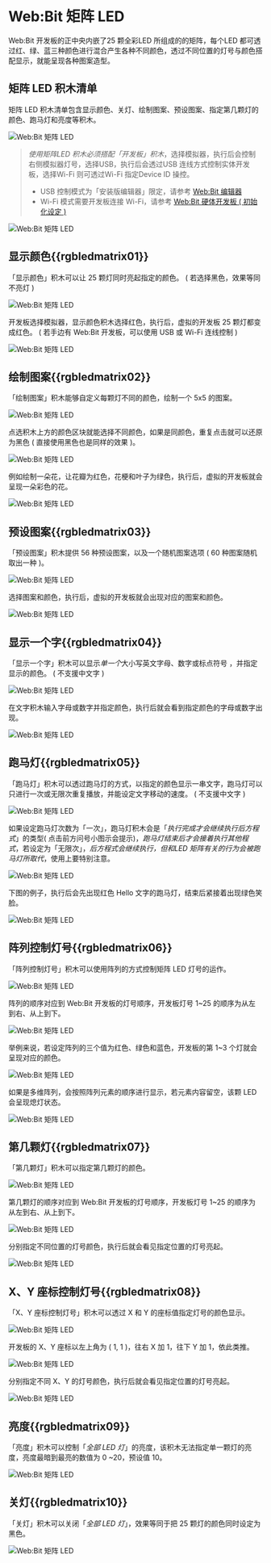 # Web:Bit 矩阵 LED

Web:Bit 开发板的正中央内嵌了25 颗全彩LED 所组成的的矩阵，每个LED 都可透过红、绿、蓝三种颜色进行混合产生各种不同颜色，透过不同位置的灯号与颜色搭配显示，就能呈现各种图案造型。

## 矩阵 LED 积木清单

矩阵 LED 积木清单包含显示颜色、关灯、绘制图案、预设图案、指定第几颗灯的颜色、跑马灯和亮度等积木。

![Web:Bit 矩阵 LED](../../../../media/zh-cn/education/board/rgbled-matrix-01.jpg)

> *使用矩阵LED 积木必须搭配「开发板」积木*，选择模拟器，执行后会控制右侧模拟器灯号，选择USB，执行后会透过USB 连线方式控制实体开发板，选择Wi-Fi 则可透过Wi-Fi 指定Device ID 操控。
> - USB 控制模式为「安装版编辑器」限定，请参考 [Web:Bit 编辑器](../index.html#software)
> - Wi-Fi 模式需要开发板连接 Wi-Fi，请参考 [Web:Bit 硬体开发板 ( 初始化设定 )](../info/setup.html)

![Web:Bit 矩阵 LED](../../../../media/zh-cn/education/board/rgbled-matrix-02.jpg)

## 显示颜色{{rgbledmatrix01}}

「显示颜色」积木可以让 25 颗灯同时亮起指定的颜色。 ( 若选择黑色，效果等同不亮灯 )

![Web:Bit 矩阵 LED](../../../../media/zh-cn/education/board/rgbled-matrix-04.jpg)

开发板选择模拟器，显示颜色积木选择红色，执行后，虚拟的开发板 25 颗灯都变成红色。 ( 若手边有 Web:Bit 开发板，可以使用 USB 或 Wi-Fi 连线控制 )

![Web:Bit 矩阵 LED](../../../../media/zh-cn/education/board/rgbled-matrix-03.jpg)

## 绘制图案{{rgbledmatrix02}}

「绘制图案」积木能够自定义每颗灯不同的颜色，绘制一个 5x5 的图案。

![Web:Bit 矩阵 LED](../../../../media/zh-cn/education/board/rgbled-matrix-05.jpg)

点选积木上方的颜色区块就能选择不同颜色，如果是同颜色，重复点击就可以还原为黑色 ( 直接使用黑色也是同样的效果 )。

![Web:Bit 矩阵 LED](../../../../media/zh-cn/education/board/rgbled-matrix-07.gif)

例如绘制一朵花，让花瓣为红色，花梗和叶子为绿色，执行后，虚拟的开发板就会呈现一朵彩色的花。

![Web:Bit 矩阵 LED](../../../../media/zh-cn/education/board/rgbled-matrix-06.jpg)

## 预设图案{{rgbledmatrix03}}

「预设图案」积木提供 56 种预设图案，以及一个随机图案选项 ( 60 种图案随机取出一种 )。

![Web:Bit 矩阵 LED](../../../../media/zh-cn/education/board/rgbled-matrix-08.gif)

选择图案和颜色，执行后，虚拟的开发板就会出现对应的图案和颜色。

![Web:Bit 矩阵 LED](../../../../media/zh-cn/education/board/rgbled-matrix-09.jpg)


## 显示一个字{{rgbledmatrix04}}

「显示一个字」积木可以显示*单一个*大小写英文字母、数字或标点符号 ，并指定显示的颜色。 ( 不支援中文字 )

![Web:Bit 矩阵 LED](../../../../media/zh-cn/education/board/rgbled-matrix-10.jpg)

在文字积木输入字母或数字并指定颜色，执行后就会看到指定颜色的字母或数字出现。

![Web:Bit 矩阵 LED](../../../../media/zh-cn/education/board/rgbled-matrix-11.jpg)

## 跑马灯{{rgbledmatrix05}}

「跑马灯」积木可以透过跑马灯的方式，以指定的颜色显示一串文字，跑马灯可以只进行一次或无限次重复播放，并能设定文字移动的速度。 ( 不支援中文字 )

![Web:Bit 矩阵 LED](../../../../media/zh-cn/education/board/rgbled-matrix-12.jpg)

如果设定跑马灯次数为「一次」，跑马灯积木会是「*执行完成才会继续执行后方程式*」的类型( 点击前方问号小图示会提示)，*跑马灯结束后才会接着执行其他程式*，若设定为「无限次」，*后方程式会继续执行，但和LED 矩阵有关的行为会被跑马灯所取代*，使用上要特别注意。

![Web:Bit 矩阵 LED](../../../../media/zh-cn/education/board/rgbled-matrix-13.jpg)

下图的例子，执行后会先出现红色 Hello 文字的跑马灯，结束后紧接着出现绿色笑脸。

![Web:Bit 矩阵 LED](../../../../media/zh-cn/education/board/rgbled-matrix-14.gif)

## 阵列控制灯号{{rgbledmatrix06}}

「阵列控制灯号」积木可以使用阵列的方式控制矩阵 LED 灯号的运作。

![Web:Bit 矩阵 LED](../../../../media/zh-cn/education/board/rgbled-matrix-15.jpg)

阵列的顺序对应到 Web:Bit 开发板的灯号顺序，开发板灯号 1~25 的顺序为从左到右、从上到下。

![Web:Bit 矩阵 LED](../../../../media/zh-cn/education/board/rgbled-matrix-16.jpg)

举例来说，若设定阵列的三个值为红色、绿色和蓝色，开发板的第 1~3 个灯就会呈现对应的颜色。

![Web:Bit 矩阵 LED](../../../../media/zh-cn/education/board/rgbled-matrix-17.jpg)

如果是多维阵列，会按照阵列元素的顺序进行显示，若元素内容留空，该颗 LED 会呈现熄灯状态。

![Web:Bit 矩阵 LED](../../../../media/zh-cn/education/board/rgbled-matrix-18.jpg)

## 第几颗灯{{rgbledmatrix07}}

「第几颗灯」积木可以指定第几颗灯的颜色。

![Web:Bit 矩阵 LED](../../../../media/zh-cn/education/board/rgbled-matrix-19.jpg)

第几颗灯的顺序对应到 Web:Bit 开发板的灯号顺序，开发板灯号 1~25 的顺序为从左到右、从上到下。

![Web:Bit 矩阵 LED](../../../../media/zh-cn/education/board/rgbled-matrix-16.jpg)

分别指定不同位置的灯号颜色，执行后就会看见指定位置的灯号亮起。

![Web:Bit 矩阵 LED](../../../../media/zh-cn/education/board/rgbled-matrix-20.jpg)

## X、Y 座标控制灯号{{rgbledmatrix08}}

「X、Y 座标控制灯号」积木可以透过 X 和 Y 的座标值指定灯号的颜色显示。

![Web:Bit 矩阵 LED](../../../../media/zh-cn/education/board/rgbled-matrix-21.jpg)

开发板的 X、Y 座标以左上角为 ( 1, 1 )，往右 X 加 1，往下 Y 加 1，依此类推。

![Web:Bit 矩阵 LED](../../../../media/zh-cn/education/board/rgbled-matrix-22.jpg)

分别指定不同 X、Y 的灯号颜色，执行后就会看见指定位置的灯号亮起。

![Web:Bit 矩阵 LED](../../../../media/zh-cn/education/board/rgbled-matrix-23.jpg)

## 亮度{{rgbledmatrix09}}

「亮度」积木可以控制「*全部 LED 灯*」的亮度，该积木无法指定单一颗灯的亮度，亮度最暗到最亮的数值为 0 ~20，预设值 10。

![Web:Bit 矩阵 LED](../../../../media/zh-cn/education/board/rgbled-matrix-24.jpg)

## 关灯{{rgbledmatrix10}}

「关灯」积木可以关闭「*全部 LED 灯*」，效果等同于把 25 颗灯的颜色同时设定为黑色。

![Web:Bit 矩阵 LED](../../../../media/zh-cn/education/board/rgbled-matrix-25.jpg)